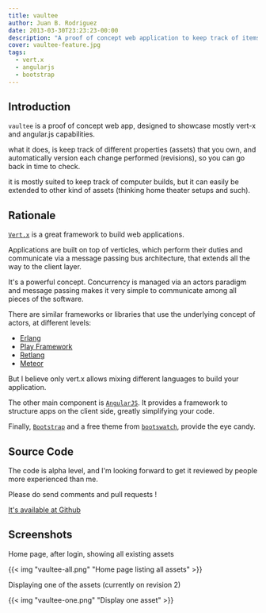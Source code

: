 ```yaml
---
title: vaultee
author: Juan B. Rodriguez
date: 2013-03-30T23:23:23-00:00
description: "A proof of concept web application to keep track of items you own, written in Vert.x"
cover: vaultee-feature.jpg
tags:
  - vert.x
  - angularjs
  - bootstrap
---
```


## Introduction

`vaultee` is a proof of concept web app, designed to showcase mostly vert-x and angular.js capabilities.

what it does, is keep track of different properties (assets) that you own, and automatically version each change performed (revisions), so you can go back in time to check.

it is mostly suited to keep track of computer builds, but it can easily be extended to other kind of assets (thinking home theater setups and such).

## Rationale

[`Vert.x`](https://vertx.io) is a great framework to build web applications.

Applications are built on top of verticles, which perform their duties and communicate via a message passing bus architecture, that extends all the way to the client layer.

It's a powerful concept. Concurrency is managed via an actors paradigm and message passing makes it very simple to communicate among all pieces of the software.

There are similar frameworks or libraries that use the underlying concept of actors, at different levels:

- [Erlang](https://www.erlang.org/)
- [Play Framework](https://www.playframework.com/)
- [Retlang](https://code.google.com/p/retlang/)
- [Meteor](https://www.meteor.com/)

But I believe only vert.x allows mixing different languages to build your application.

The other main component is [`AngularJS`](https://www.angularjs.org/). It provides a framework to structure apps on the client side, greatly simplifying your code.

Finally, [`Bootstrap`](https://twitter.github.com/bootstrap/) and a free theme from [`bootswatch`](https://bootswatch.com/), provide the eye candy.

## Source Code

The code is alpha level, and I'm looking forward to get it reviewed by people more experienced than me.

Please do send comments and pull requests !

[It's available at Github](https://github.com/apertoire/vaultee)

## Screenshots

Home page, after login, showing all existing assets

{{< img "vaultee-all.png" "Home page listing all assets" >}}

Displaying one of the assets (currently on revision 2)

{{< img "vaultee-one.png" "Display one asset" >}}

